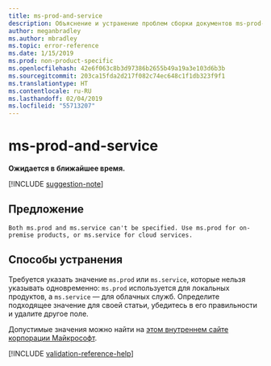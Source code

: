 ```yaml
---
title: ms-prod-and-service
description: Объяснение и устранение проблем сборки документов ms-prod-and-service
author: meganbradley
ms.author: mbradley
ms.topic: error-reference
ms.date: 1/15/2019
ms.prod: non-product-specific
ms.openlocfilehash: 42e6f063c8b3d97386b2655b49a19a3e103d6b3b
ms.sourcegitcommit: 203ca15fda2d217f082c74ec648c1f1db323f9f1
ms.translationtype: HT
ms.contentlocale: ru-RU
ms.lasthandoff: 02/04/2019
ms.locfileid: "55713207"
---
```

# <a name="ms-prod-and-service"></a>ms-prod-and-service

**Ожидается в ближайшее время.**

[!INCLUDE [suggestion-note](includes/suggestion-note.md)]

## <a name="suggestion"></a>Предложение

`Both ms.prod and ms.service can't be specified. Use ms.prod for on-premise products, or ms.service for cloud services.`

## <a name="resolution"></a>Способы устранения

Требуется указать значение `ms.prod` или `ms.service`, которые нельзя указывать одновременно: `ms.prod` используется для локальных продуктов, а `ms.service` — для облачных служб. Определите подходящее значение для своей статьи, убедитесь в его правильности и удалите другое поле.

Допустимые значения можно найти на [этом внутреннем сайте корпорации Майкрософт](https://docsmetadatatool.azurewebsites.net/whitelists).

<!--make sure to add this file to your includes folder and verify the path-->
[!INCLUDE [validation-reference-help](includes/validation-reference-help.md)]
